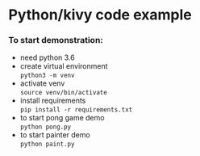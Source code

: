 # Python/kivy code example
### To start demonstration:

* need python 3.6
* create virtual environment    
 `python3 -m venv`
* activate venv  
`source venv/bin/activate`  
* install requirements   
`pip install -r requirements.txt`  
* to start pong game demo  
`python pong.py`
* to start painter demo  
`python paint.py`
